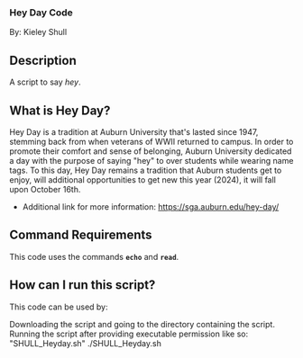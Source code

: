 ### Hey Day Code

By: Kieley Shull

## Description

A script to say *hey*.
  
## What is Hey Day?

Hey Day is a tradition at Auburn University that's lasted since 1947, stemming back from when veterans of WWII returned to campus. In order to promote their comfort 
and sense of belonging, Auburn University dedicated a day with the purpose of saying "hey" to over students while wearing name tags. To this day, Hey Day remains a 
tradition that Auburn students get to enjoy, will additional opportunities to get new  this year (2024), it will fall upon October 16th. 

- Additional link for more information: https://sga.auburn.edu/hey-day/

## Command Requirements

This code uses the commands **`echo`** and **`read`**.

## How can I run this script?
This code can be used by:

Downloading the script and going to the directory containing the script.
Running the script after providing executable permission like so:
   "SHULL_Heyday.sh"
   ./SHULL_Heyday.sh
